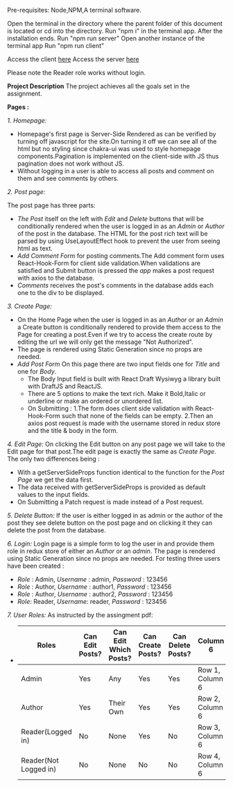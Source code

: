 Pre-requisites: Node,NPM,A terminal software.

Open the terminal in the directory where the parent folder of this document is located or cd into the directory.
Run "npm i" in the terminal app.
After the installation ends.
Run "npm run server"
Open another instance of the terminal app
Run "npm run client"

Access the client [here](http://localhost:3000)
Access the server [here](http://localhost:4000)

Please note the Reader role works without login.

**Project Description**
The project achieves all the goals set in the assignment.

**Pages :**

_1. Homepage:_

- Homepage's first page is Server-Side Rendered as can be verified by turning off javascript for the site.On turning it off we can see all of the html but no styling since chakra-ui was used to style homepage components.Pagination is implemented on the client-side with JS thus pagination does not work without JS.
- Without logging in a user is able to access all posts and comment on them and see comments by others.

_2. Post page:_

The post page has three parts:

- _The Post_ itself on the left with _Edit_ and _Delete_ buttons that will be conditionally rendered when the user is logged in as an _Admin_ or _Author_ of the post in the database. The HTML for the post rich text will be parsed by using UseLayoutEffect hook to prevent the user from seeing html as text.
- _Add Comment Form_ for posting comments.The Add comment form uses React-Hook-Form for client side validation.When validations are satisfied and Submit button is pressed the _app_ makes a post request with axios to the database.
- _Comments_ receives the post's comments in the database adds each one to the div to be displayed.

_3. Create Page:_

- On the Home Page when the user is logged in as an _Author_ or an _Admin_ a Create button is conditionally rendered to provide them access to the Page for creating a post.Even if we try to access the create route by editing the url we will only get the message "Not Authorized".
- The page is rendered using Static Generation since no props are needed.
- _Add Post Form_
  On this page there are two input fields one for _Title_ and one for _Body_.
  - The Body Input field is built with React Draft Wysiwyg a library built with DraftJS and ReactJS.
  - There are 5 options to make the text rich. Make it Bold,Italic or underline or make an ordered or unordered list.
  - On Submitting :
    1.The form does client side validation with React-Hook-Form such that none of the fields can be empty.
    2.Then an axios post request is made with the username stored in redux store and the title & body in the form.

_4. Edit Page:_
On clicking the Edit button on any post page we will take to the Edit page for that post.The edit page is exactly the same as _Create Page_. The only two differences being :

- With a getServerSideProps function identical to the function for the _Post Page_ we get the data first.
- The data received with getServerSideProps is provided as default values to the input fields.
- On Submitting a Patch request is made instead of a Post request.

_5. Delete Button:_
If the user is either logged in as admin or the author of the post they see delete button on the post page and on clicking it they can delete the post from the database.

_6. Login:_
Login page is a simple form to log the user in and provide them role in redux store of either an _Author_ or an _admin_.
The page is rendered using Static Generation since no props are needed.
For testing three users have been created :

- _Role_ : Admin,
  _Username_ : admin,
  _Password_ : 123456
- _Role_ : Author,
  _Username_ : author1,
  _Password_ : 123456
- _Role_ : Author,
  _Username_ : author2,
  _Password_ : 123456
- _Role_: Reader,
  _Username_: reader,
  _Password_ : 123456

_7. User Roles:_
As instructed by the assingment pdf:

- | Roles                 | Can Edit Posts? | Can Edit Which Posts? | Can Create Posts? | Can Delete Posts? | Column 6        | Column 7        |
  | --------------------- | --------------- | --------------------- | ----------------- | ----------------- | --------------- | --------------- |
  | Admin                 | Yes             | Any                   | Yes               | Yes               | Row 1, Column 6 | Row 1, Column 7 |
  | Author                | Yes             | Their Own             | Yes               | Yes               | Row 2, Column 6 | Row 2, Column 7 |
  | Reader(Logged in)     | No              | None                  | Yes               | No                | Row 3, Column 6 | Row 3, Column 7 |
  | Reader(Not Logged in) | No              | None                  | No                | No                | Row 4, Column 6 | Row 4, Column 7 |
